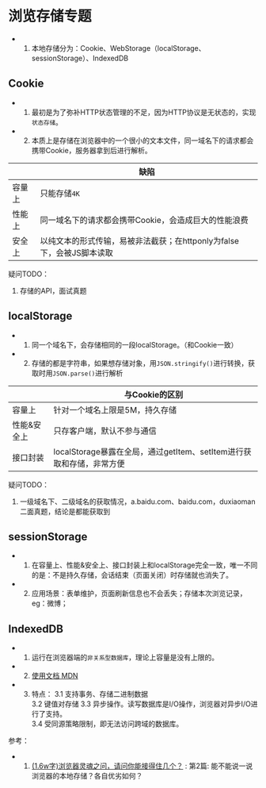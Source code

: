 # 浏览存储专题
* 1. 本地存储分为：Cookie、WebStorage（localStorage、sessionStorage）、IndexedDB

## Cookie
* 1. 最初是为了弥补HTTP状态管理的不足，因为HTTP协议是无状态的，实现`状态存储`。
* 2. 本质上是存储在浏览器中的一个很小的文本文件，同一域名下的请求都会携带Cookie，服务器拿到后进行解析。

|  | 缺陷 |
| --- | --- |
| 容量上 | 只能存储`4K` |
| 性能上 | 同一域名下的请求都会携带Cookie，会造成巨大的性能浪费 |
| 安全上 | 以纯文本的形式传输，易被非法截获；在httponly为false下，会被JS脚本读取 |

疑问TODO：
  1. 存储的API，面试真题

## localStorage
* 1. 同一个域名下，会存储相同的一段localStorage。（和Cookie一致）
* 2. 存储的都是字符串，如果想存储对象，用`JSON.stringify()`进行转换，获取时用`JSON.parse()`进行解析

|  | 与Cookie的区别 |
| --- | --- |
| 容量上 | 针对一个域名上限是5M，持久存储 |
| 性能&安全上 | 只存客户端，默认不参与通信 |
| 接口封装 | localStorage暴露在全局，通过getItem、setItem进行获取和存储，非常方便 |

疑问TODO：
  1. 一级域名下、二级域名的获取情况，a.baidu.com、baidu.com，duxiaoman二面真题，结论是都能获取到

## sessionStorage
* 1. 在容量上、性能&安全上、接口封装上和localStorage完全一致，唯一不同的是：不是持久存储，会话结束（页面关闭）时存储就也消失了。
* 2. 应用场景：表单维护，页面刷新信息也不会丢失；存储本次浏览记录，eg：微博；

## IndexedDB
* 1. 运行在浏览器端的`非关系型数据库`，理论上容量是没有上限的。
* 2. [使用文档 MDN](https://developer.mozilla.org/zh-CN/docs/Web/API/IndexedDB_API/Using_IndexedDB)
* 3. 特点：
     3.1 支持事务、存储二进制数据  
     3.2 键值对存储
     3.3 异步操作。读写数据库是I/O操作，浏览器对异步I/O进行了支持。  
     3.4 受同源策略限制，即无法访问跨域的数据库。  

参考：  
* 1. [(1.6w字)浏览器灵魂之问，请问你能接得住几个？](https://juejin.cn/post/6844904021308735502) : 第2篇: 能不能说一说浏览器的本地存储？各自优劣如何？
